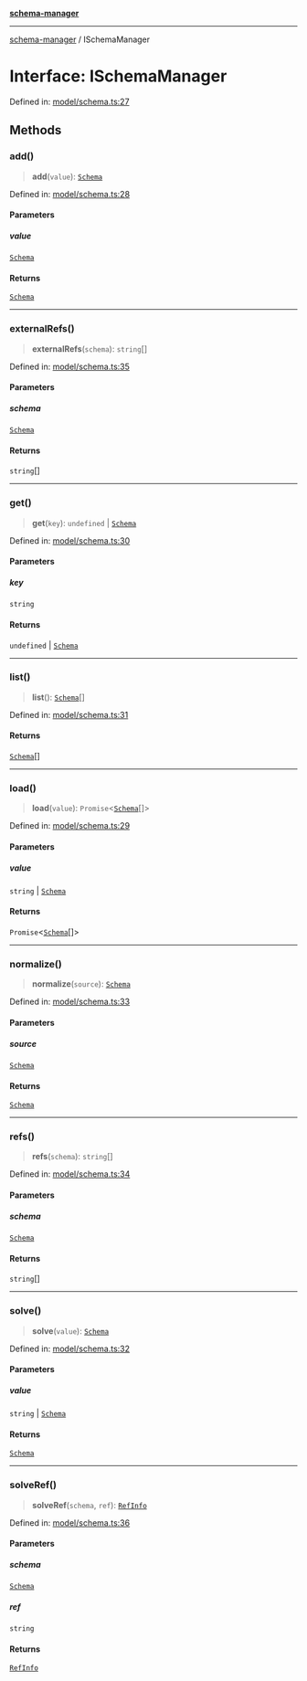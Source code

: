[**schema-manager**](../README.md)

***

[schema-manager](../README.md) / ISchemaManager

# Interface: ISchemaManager

Defined in: [model/schema.ts:27](https://github.com/data7expressions/schema-manager/blob/bff57ca616457cd11ff12a858d17453072d5f663/src/lib/model/schema.ts#L27)

## Methods

### add()

> **add**(`value`): [`Schema`](Schema.md)

Defined in: [model/schema.ts:28](https://github.com/data7expressions/schema-manager/blob/bff57ca616457cd11ff12a858d17453072d5f663/src/lib/model/schema.ts#L28)

#### Parameters

##### value

[`Schema`](Schema.md)

#### Returns

[`Schema`](Schema.md)

***

### externalRefs()

> **externalRefs**(`schema`): `string`[]

Defined in: [model/schema.ts:35](https://github.com/data7expressions/schema-manager/blob/bff57ca616457cd11ff12a858d17453072d5f663/src/lib/model/schema.ts#L35)

#### Parameters

##### schema

[`Schema`](Schema.md)

#### Returns

`string`[]

***

### get()

> **get**(`key`): `undefined` \| [`Schema`](Schema.md)

Defined in: [model/schema.ts:30](https://github.com/data7expressions/schema-manager/blob/bff57ca616457cd11ff12a858d17453072d5f663/src/lib/model/schema.ts#L30)

#### Parameters

##### key

`string`

#### Returns

`undefined` \| [`Schema`](Schema.md)

***

### list()

> **list**(): [`Schema`](Schema.md)[]

Defined in: [model/schema.ts:31](https://github.com/data7expressions/schema-manager/blob/bff57ca616457cd11ff12a858d17453072d5f663/src/lib/model/schema.ts#L31)

#### Returns

[`Schema`](Schema.md)[]

***

### load()

> **load**(`value`): `Promise`\<[`Schema`](Schema.md)[]\>

Defined in: [model/schema.ts:29](https://github.com/data7expressions/schema-manager/blob/bff57ca616457cd11ff12a858d17453072d5f663/src/lib/model/schema.ts#L29)

#### Parameters

##### value

`string` | [`Schema`](Schema.md)

#### Returns

`Promise`\<[`Schema`](Schema.md)[]\>

***

### normalize()

> **normalize**(`source`): [`Schema`](Schema.md)

Defined in: [model/schema.ts:33](https://github.com/data7expressions/schema-manager/blob/bff57ca616457cd11ff12a858d17453072d5f663/src/lib/model/schema.ts#L33)

#### Parameters

##### source

[`Schema`](Schema.md)

#### Returns

[`Schema`](Schema.md)

***

### refs()

> **refs**(`schema`): `string`[]

Defined in: [model/schema.ts:34](https://github.com/data7expressions/schema-manager/blob/bff57ca616457cd11ff12a858d17453072d5f663/src/lib/model/schema.ts#L34)

#### Parameters

##### schema

[`Schema`](Schema.md)

#### Returns

`string`[]

***

### solve()

> **solve**(`value`): [`Schema`](Schema.md)

Defined in: [model/schema.ts:32](https://github.com/data7expressions/schema-manager/blob/bff57ca616457cd11ff12a858d17453072d5f663/src/lib/model/schema.ts#L32)

#### Parameters

##### value

`string` | [`Schema`](Schema.md)

#### Returns

[`Schema`](Schema.md)

***

### solveRef()

> **solveRef**(`schema`, `ref`): [`RefInfo`](RefInfo.md)

Defined in: [model/schema.ts:36](https://github.com/data7expressions/schema-manager/blob/bff57ca616457cd11ff12a858d17453072d5f663/src/lib/model/schema.ts#L36)

#### Parameters

##### schema

[`Schema`](Schema.md)

##### ref

`string`

#### Returns

[`RefInfo`](RefInfo.md)
